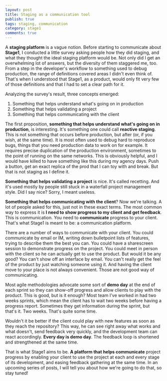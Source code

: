 ```yaml
---
layout: post
title: Staging as a communication tool
publish: true
tags: staging, communication
category: stage1
comments: true
---
```


A __staging platform__ is a vague notion. Before starting to communicate about **Stage1**, I conducted a little survey asking people how they did staging, and what they thought the ideal staging platform would be. Not only did I get an overwhelming lot of answers, but the diversity of them staggered me, too. From a step in the developer's workflow to something used to debug production, the range of definitions covered areas I didn't even think of. That's when I understood that Stage1, as a product, would only fit very few of those definitions and that I had to set a clear path for it.

Analyzing the survey's result, three concepts emerged:

1. Something that helps understand what's going on in production
2. Something that helps validating a project
3. Something that helps communicating with the client

The first proposition, __something that helps understand what's going on in production__, is interesting. It's something one could call __reactive staging__. This is not something that occurs before production, but after (or, if you wish, at the same time). It is most often used to debug hard to reproduce bugs, things that you need production data to work on for example. It requires precise duplication of the production environment, sometimes to the point of running on the same networks. This is obviously helpful, and I would have killed to have something like this during my agency days. Push a button, get an exact replica of the prod that I can toy with and break. But that is not staging as I define it.

__Something that helps validating a project__ is nice. It's called recetting. And it's used mostly by people still stuck in a waterfall project management style. Did I say nice? Sorry, I meant useless.

__Something that helps communicating with the client__? Now we're talking. A lot of people asked for this, just not in these exact terms. The most common way to express it is __I need to show progress to my client and get feedback__. This is communication. You need to **communicate** progress to your client. That's what Stage1 is meant to be: a communication platform.

There are a number of ways to communicate with your client. You could communicate by email or IM, writing down bulletpoint lists of features, trying to describe them the best you can. You could have a sharescreen session to demonstrate progress on the project. You could meet in person with the client so he can actually get to use the product. But would it be any good? You can't show off an interface by email. You can't really get the feel of the product by just watching someone using it. And having the client move to your place is not always convenient. Those are not good way of communicating.

Most agile methodologies advocate some sort of __demo day__ at the end of each sprint so they can show-off progress and allow clients to play with the product. This is good, but is it enough? Most team I've worked in had two weeks sprints, which mean the client has to wait two weeks before having a progress report. Sometimes they get information during the sprint, but that's it. Two weeks. That's quite some time.

Wouldn't it be better if the client could play with new features as soon as they reach the repository? This way, he can see right away what works and what doesn't, send feedback very quickly, and the development team can react accordingly. __Every day is demo day__. The feedback loop is shortened and strengthened at the same time.

That is what Stage1 aims to be. __A platform that helps communicate__ project progress by enabling your client to use the project at each and every stage of its development, and easing feedback gathering at the same time. In an upcoming series of posts, I will tell you about how we're going to do that, so stay tuned!